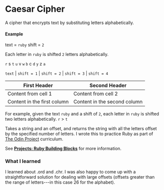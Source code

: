 # Caesar Cipher

A cipher that encrypts text by substituting letters alphabetically.

#### Example

text = `ruby`
shift = `2`

Each letter in `ruby` is shifted `2` letters alphabetically.



`r` s `t`
`u` v `w`
`b` c `d`
`y` z `a`


`text` | `shift = 1` | `shift = 2` | `shift = 3` | `shift = 4`

First Header | Second Header
------------ | -------------
Content from cell 1 | Content from cell 2
Content in the first column | Content in the second column



For example, given the text `ruby` and a shift of `2`, each letter in `ruby` is shifted two letters alphabetically. `r` > `t` 

Takes a string and an offset, and returns the string with all the letters offset by the specified number of letters. I wrote this to practice Ruby as part of [The Odin Project](http://www.theodinproject.com/) curriculum. 

See **[Projects: Ruby Building Blocks](http://www.theodinproject.com/ruby-programming/building-blocks)** for more information.

### What I learned

I learned about .ord and .chr. I was also happy to come up with a straightforward solution for dealing with large offsets (offsets greater than the range of letters---in this case 26 for the alphabet).
